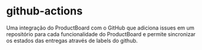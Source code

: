 # github-actions
Uma integração do ProductBoard com o GitHub que adiciona issues
em um repositório para cada funcionalidade do ProductBoard e permite
sincronizar os estados das entregas através de labels do github.
